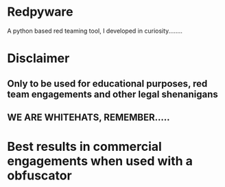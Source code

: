 # Redpyware

A python based red teaming tool, I developed in curiosity........

# Disclaimer
<h2>Only to be used for educational purposes, red team engagements and other legal shenanigans</h2>
<h2>WE ARE WHITEHATS, REMEMBER.....</h2>

# Best results in commercial engagements when used with a obfuscator 
